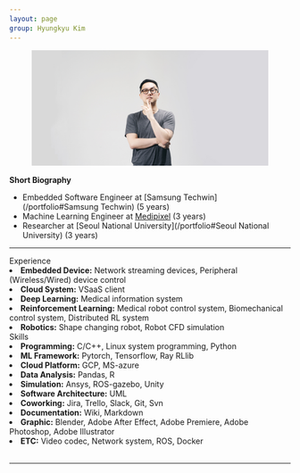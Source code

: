 ```yaml
---
layout: page
group: Hyungkyu Kim
---
```


<div>
    <figure>
      <img src="/images/profile.JPG">
    </figure>
</div>
 
**Short Biography**

  * Embedded Software Engineer at [Samsung Techwin](/portfolio#Samsung Techwin) (5 years)
  * Machine Learning Engineer at [Medipixel](/portfolio#Medipixel) (3 years)
  * Researcher at [Seoul National University](/portfolio#Seoul National University) (3 years)

---

<div class="profile">
    <div class="profile__left">
        <div class="private_info">Experience</div>
        <li><strong>Embedded Device:</strong> Network streaming devices, Peripheral (Wireless/Wired) device control</li>
        <li><strong>Cloud System:</strong> VSaaS client</li> 
        <li><strong>Deep Learning:</strong> Medical information system</li>
        <li><strong>Reinforcement Learning:</strong> Medical robot control system, Biomechanical control system, Distributed RL system</li>
        <li><strong>Robotics:</strong> Shape changing robot, Robot CFD simulation </li>
    </div>
    <div class="profile__right">
        <div class="private_info">Skills</div> 
        <li><strong>Programming:</strong> C/C++, Linux system programming, Python</li>
        <li><strong>ML Framework:</strong> Pytorch, Tensorflow, Ray RLlib</li>
        <li><strong>Cloud Platform:</strong> GCP, MS-azure</li>
        <li><strong>Data Analysis:</strong> Pandas, R</li>
        <li><strong>Simulation:</strong> Ansys, ROS-gazebo, Unity</li>
        <li><strong>Software Architecture:</strong> UML</li>
        <li><strong>Coworking:</strong> Jira, Trello, Slack, Git, Svn</li>
        <li><strong>Documentation:</strong> Wiki, Markdown</li>
        <li><strong>Graphic:</strong> Blender, Adobe After Effect, Adobe Premiere, Adobe Photoshop, Adobe Illustrator</li>
        <li><strong>ETC:</strong> Video codec, Network system, ROS, Docker</li>
    </div>
</div>

<br>

---
